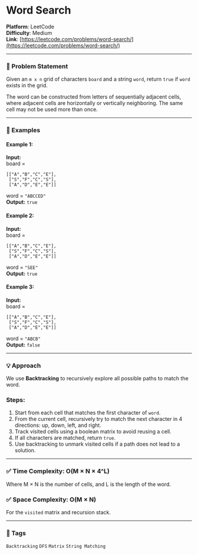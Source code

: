 # Word Search

**Platform**: LeetCode  
**Difficulty**: Medium  
**Link**: [https://leetcode.com/problems/word-search/](https://leetcode.com/problems/word-search/)

---

### 🧠 Problem Statement

Given an `m x n` grid of characters `board` and a string `word`, return `true` if `word` exists in the grid.

The word can be constructed from letters of sequentially adjacent cells, where adjacent cells are horizontally or vertically neighboring. The same cell may not be used more than once.

---

### 🧪 Examples

#### Example 1:
**Input:**  
board =
```
[["A","B","C","E"],  
 ["S","F","C","S"],  
 ["A","D","E","E"]]
```  
word = `"ABCCED"`  
**Output:** `true`

#### Example 2:
**Input:**  
board =
```
[["A","B","C","E"],  
 ["S","F","C","S"],  
 ["A","D","E","E"]]
```  
word = `"SEE"`  
**Output:** `true`

#### Example 3:
**Input:**  
board =
```
[["A","B","C","E"],  
 ["S","F","C","S"],  
 ["A","D","E","E"]]
```  
word = `"ABCB"`  
**Output:** `false`

---

### 💡 Approach

We use **Backtracking** to recursively explore all possible paths to match the word.

### Steps:
1. Start from each cell that matches the first character of `word`.
2. From the current cell, recursively try to match the next character in 4 directions: up, down, left, and right.
3. Track visited cells using a boolean matrix to avoid reusing a cell.
4. If all characters are matched, return `true`.
5. Use backtracking to unmark visited cells if a path does not lead to a solution.

---

### ✅ Time Complexity: O(M × N × 4^L)
Where M × N is the number of cells, and L is the length of the word.

### ✅ Space Complexity: O(M × N)
For the `visited` matrix and recursion stack.

---

### 📌 Tags
`Backtracking` `DFS` `Matrix` `String Matching`
